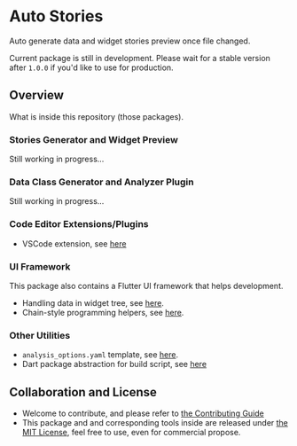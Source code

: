 # Auto Stories

Auto generate data and widget stories preview once file changed.

Current package is still in development.
Please wait for a stable version after `1.0.0`
if you'd like to use for production.

## Overview

What is inside this repository (those packages).

### Stories Generator and Widget Preview

Still working in progress...

### Data Class Generator and Analyzer Plugin

Still working in progress...

### Code Editor Extensions/Plugins

- VSCode extension, see [here](./editors/vscode)

### UI Framework

This package also contains a Flutter UI framework that helps development.

- Handling data in widget tree, see [here](./lib/src/state/handler.dart).
- Chain-style programming helpers, see [here](./lib/src/utils/wrap.dart).

### Other Utilities

- `analysis_options.yaml` template, see [here](./lib/analysis_options.yaml).
- Dart package abstraction for build script,
  see [here](./lib/src/analysis/package.dart)

## Collaboration and License

- Welcome to contribute, and please refer
  to [the Contributing Guide](./CONTRIBUTING.md)
- This package and and corresponding tools inside are released under
  [the MIT License](./LICENSE), feel free to use, even for commercial propose.
